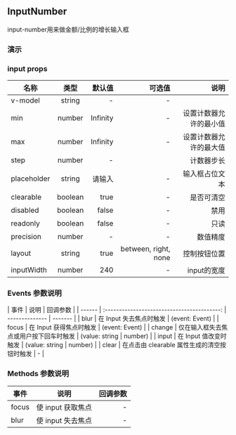 ## InputNumber

input-number用来做金额/比例的增长输入框

### 演示

<preview path="./demos/input-number/input-number-demo1.vue" title="" description=""></preview>
<preview path="./demos/input-number/input-number-demo2.vue" title="" description=""></preview>
<preview path="./demos/input-number/input-number-demo3.vue" title="" description=""></preview>

### input props

| 名称        |  类型   |   默认值 |               可选值 |                   说明 |
| ----------- | :-----: | -------: | -------------------: | ---------------------: |
| v-model     | string  |        - |                    - |
| min         | number  | Infinity |                    - | 设置计数器允许的最小值 |
| max         | number  | Infinity |                    - | 设置计数器允许的最大值 |
| step        | number  |        - |                      |             计数器步长 |
| placeholder | string  |   请输入 |                    - |         输入框占位文本 |
| clearable   | boolean |     true |                    - |             是否可清空 |
| disabled    | boolean |    false |                    - |                   禁用 |
| readonly    | boolean |    false |                    - |                   只读 |
| precision   | number  |        - |                    - |               数值精度 |
| layout      | string  |     true | between, right, none |           控制按钮位置 |
| inputWidth  | number  |      240 |                    - |            input的宽度 |

### Events 参数说明

| 事件   |                    说明                     | 回调参数       |
| ------ | :-----------------------------------------: | -------------- | ------- |
| blur   |           在 Input 失去焦点时触发           | (event: Event) |
| focus  |           在 Input 获得焦点时触发           | (event: Event) |
| change |   仅在输入框失去焦点或用户按下回车时触发    | (value: string | number) |
| input  |            在 Input 值改变时触发            | (value: string | number) |
| clear  | 在点击由 clearable 属性生成的清空按钮时触发 | -              |

### Methods 参数说明

| 事件  |       说明        | 回调参数 |
| ----- | :---------------: | -------: |
| focus | 使 input 获取焦点 |        - |
| blur  | 使 input 失去焦点 |        - |
